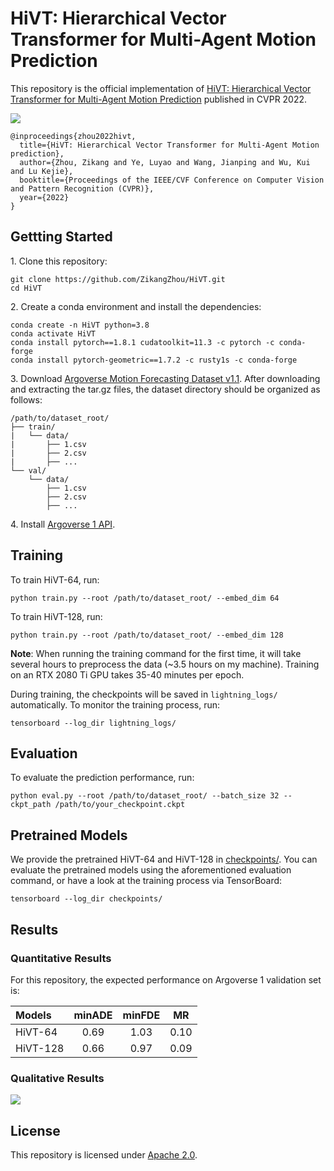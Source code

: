 # HiVT: Hierarchical Vector Transformer for Multi-Agent Motion Prediction
This repository is the official implementation of [HiVT: Hierarchical Vector Transformer for Multi-Agent Motion Prediction](https://github.com/ZikangZhou/HiVT/assets/HiVT.pdf) published in CVPR 2022.

![](https://github.com/ZikangZhou/HiVT/assets/overview.png)

```
@inproceedings{zhou2022hivt,
  title={HiVT: Hierarchical Vector Transformer for Multi-Agent Motion prediction},
  author={Zhou, Zikang and Ye, Luyao and Wang, Jianping and Wu, Kui and Lu Kejie},
  booktitle={Proceedings of the IEEE/CVF Conference on Computer Vision and Pattern Recognition (CVPR)},
  year={2022}
}
```

## Gettting Started

1\. Clone this repository:
```
git clone https://github.com/ZikangZhou/HiVT.git
cd HiVT
```

2\. Create a conda environment and install the dependencies:
```
conda create -n HiVT python=3.8
conda activate HiVT
conda install pytorch==1.8.1 cudatoolkit=11.3 -c pytorch -c conda-forge
conda install pytorch-geometric==1.7.2 -c rusty1s -c conda-forge
```

3\. Download [Argoverse Motion Forecasting Dataset v1.1](https://www.argoverse.org/av1.html). After downloading and extracting the tar.gz files, the dataset directory should be organized as follows:
```
/path/to/dataset_root/
├── train/
|   └── data/
|       ├── 1.csv
|       ├── 2.csv
|       ├── ...
└── val/
    └── data/
        ├── 1.csv
        ├── 2.csv
        ├── ...
```

4\. Install [Argoverse 1 API](https://github.com/argoai/argoverse-api).

## Training

To train HiVT-64, run:
```
python train.py --root /path/to/dataset_root/ --embed_dim 64
```

To train HiVT-128, run:
```
python train.py --root /path/to/dataset_root/ --embed_dim 128
```

**Note**: When running the training command for the first time, it will take several hours to preprocess the data (~3.5 hours on my machine). Training on an RTX 2080 Ti GPU takes 35-40 minutes per epoch.

During training, the checkpoints will be saved in `lightning_logs/` automatically. To monitor the training process, run:
```
tensorboard --log_dir lightning_logs/
```

## Evaluation

To evaluate the prediction performance, run:
```
python eval.py --root /path/to/dataset_root/ --batch_size 32 --ckpt_path /path/to/your_checkpoint.ckpt
```

## Pretrained Models

We provide the pretrained HiVT-64 and HiVT-128 in [checkpoints/](https://github.com/ZikangZhou/HiVT/checkpoints). You can evaluate the pretrained models using the aforementioned evaluation command, or have a look at the training process via TensorBoard:
```
tensorboard --log_dir checkpoints/
```

## Results

### Quantitative Results

For this repository, the expected performance on Argoverse 1 validation set is:

| Models | minADE | minFDE | MR |
| :--- | :---: | :---: | :---: |
| HiVT-64 | 0.69 | 1.03 | 0.10 |
| HiVT-128 | 0.66 | 0.97 | 0.09 |

### Qualitative Results

![](https://github.com/ZikangZhou/HiVT/assets/visualization.png)

## License

This repository is licensed under [Apache 2.0](https://github.com/ZikangZhou/HiVT/LICENSE).

